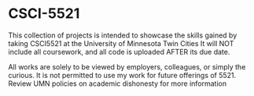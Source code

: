 # CSCI-5521

This collection of projects is intended to showcase the skills gained by taking CSCI5521 at the University of Minnesota Twin Cities
It will NOT include all coursework, and all code is uploaded AFTER its due date.

All works are solely to be viewed by employers, colleagues, or simply the curious.
It is not permitted to use my work for future offerings of 5521. Review UMN policies on academic dishonesty for more information

